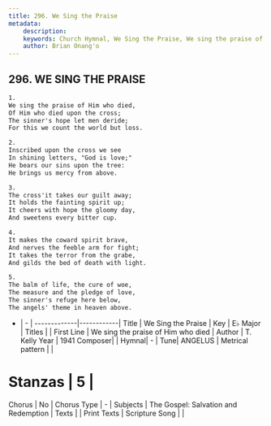 ```yaml
---
title: 296. We Sing the Praise
metadata:
    description: 
    keywords: Church Hymnal, We Sing the Praise, We sing the praise of Him who died, 
    author: Brian Onang'o
---
```



## 296. WE SING THE PRAISE

```txt
1.
We sing the praise of Him who died, 
Of Him who died upon the cross; 
The sinner's hope let men deride; 
For this we count the world but loss. 

2.
Inscribed upon the cross we see 
In shining letters, "God is love;" 
He bears our sins upon the tree: 
He brings us mercy from above. 

3.
The cross'it takes our guilt away; 
It holds the fainting spirit up; 
It cheers with hope the gloomy day, 
And sweetens every bitter cup. 

4.
It makes the coward spirit brave, 
And nerves the feeble arm for fight; 
It takes the terror from the grabe, 
And gilds the bed of death with light. 

5.
The balm of life, the cure of woe, 
The measure and the pledge of love, 
The sinner's refuge here below, 
The angels' theme in heaven above.
```

- |   -  |
-------------|------------|
Title | We Sing the Praise |
Key | E♭ Major |
Titles |  |
First Line | We sing the praise of Him who died |
Author | T. Kelly
Year | 1941
Composer|  |
Hymnal|  - |
Tune| ANGELUS |
Metrical pattern | |
# Stanzas | 5 |
Chorus | No |
Chorus Type | - |
Subjects | The Gospel: Salvation and Redemption |
Texts |  |
Print Texts | 
Scripture Song |  |
  
